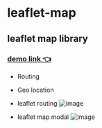 # leaflet-map
## leaflet map library
### [demo link 👈](prakash-pun7.github.io/leaflet-map/)
- Routing 
- Geo location
 
- leaflet routing
![image](https://user-images.githubusercontent.com/62987311/120896658-3e485100-c642-11eb-882a-f806e77e629f.png)

- leaflet map modal
![image](https://user-images.githubusercontent.com/62987311/120896588-ff1a0000-c641-11eb-92fa-3f0a4f400743.png)
